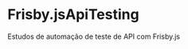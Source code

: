 # Frisby.jsApiTesting
Estudos de automação de teste de API com Frisby.js

<!-- **Executando testes do frisby-documentation**

`npm run frisby`

**Executando testes do restful-booker**

`npm run booker`


**Executando testes do reqres-in**

`npm run reqres`

**Executando uma suíte de teste específica**

`npm run booker -- -u -t="Requisições PUT com Frisby"` 
 -->








